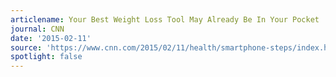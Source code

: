 ```yaml
---
articlename: Your Best Weight Loss Tool May Already Be In Your Pocket
journal: CNN
date: '2015-02-11'
source: 'https://www.cnn.com/2015/02/11/health/smartphone-steps/index.html'
spotlight: false
---
```



